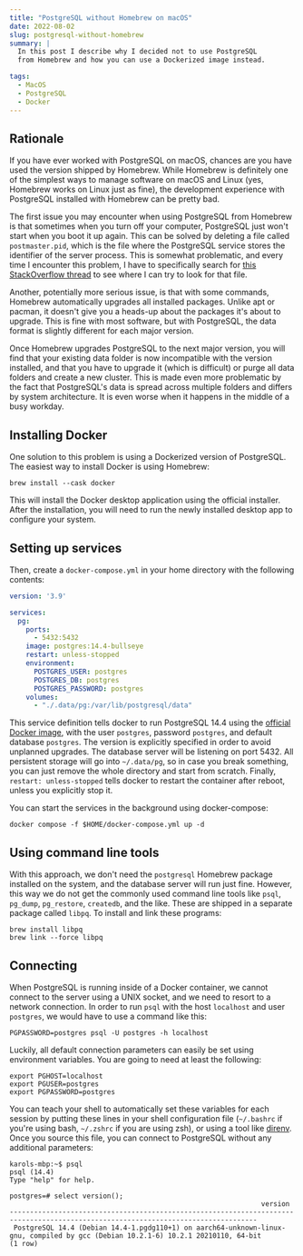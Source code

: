 ```yaml
---
title: "PostgreSQL without Homebrew on macOS"
date: 2022-08-02
slug: postgresql-without-homebrew
summary: |
  In this post I describe why I decided not to use PostgreSQL
  from Homebrew and how you can use a Dockerized image instead.

tags:
  - MacOS
  - PostgreSQL
  - Docker
---
```


## Rationale

If you have ever worked with PostgreSQL on macOS, chances are you have used the version shipped by Homebrew.
While Homebrew is definitely one of the simplest ways to manage software on macOS and Linux (yes, Homebrew works on Linux just as fine), the development experience with PostgreSQL installed with Homebrew can be pretty bad.

The first issue you may encounter when using PostgreSQL from Homebrew is that sometimes when you turn off your computer, PostgreSQL just won't start when you boot it up again.
This can be solved by deleting a file called `postmaster.pid`, which is the file where the PostgreSQL service stores the identifier of the server process.
This is somewhat problematic, and every time I encounter this problem, I have to specifically search for [this StackOverflow thread](https://stackoverflow.com/questions/36436120/fatal-error-lock-file-postmaster-pid-already-exists) to see where I can try to look for that file.

Another, potentially more serious issue, is that with some commands, Homebrew automatically upgrades all installed packages.
Unlike apt or pacman, it doesn't give you a heads-up about the packages it's about to upgrade.
This is fine with most software, but with PostgreSQL, the data format is slightly different for each major version.

Once Homebrew upgrades PostgreSQL to the next major version, you will find that your existing data folder is now incompatible with the version installed, and that you have to upgrade it (which is difficult) or purge all data folders and create a new cluster.
This is made even more problematic by the fact that PostgreSQL's data is spread across multiple folders and differs by system architecture.
It is even worse when it happens in the middle of a busy workday.

## Installing Docker

One solution to this problem is using a Dockerized version of PostgreSQL.
The easiest way to install Docker is using Homebrew:

```shell
brew install --cask docker
```

This will install the Docker desktop application using the official installer.
After the installation, you will need to run the newly installed desktop app to configure your system.

## Setting up services

Then, create a `docker-compose.yml` in your home directory with the following contents:

```yaml
version: '3.9'

services:
  pg:
    ports:
      - 5432:5432
    image: postgres:14.4-bullseye
    restart: unless-stopped
    environment:
      POSTGRES_USER: postgres
      POSTGRES_DB: postgres
      POSTGRES_PASSWORD: postgres
    volumes:
      - "./.data/pg:/var/lib/postgresql/data"
```

This service definition tells docker to run PostgreSQL 14.4 using the [official Docker image](https://hub.docker.com/_/postgres), with the user `postgres`, password `postgres`, and default database `postgres`.
The version is explicitly specified in order to avoid unplanned upgrades.
The database server will be listening on port 5432.
All persistent storage will go into `~/.data/pg`, so in case you break something, you can just remove the whole directory and start from scratch.
Finally, `restart: unless-stopped` tells docker to restart the container after reboot, unless you explicitly stop it.

You can start the services in the background using docker-compose:

```shell
docker compose -f $HOME/docker-compose.yml up -d
```

## Using command line tools

With this approach, we don't need the `postgresql` Homebrew package installed on the system, and the database server will run just fine.
However, this way we do not get the commonly used command line tools like `psql`, `pg_dump`, `pg_restore`, `createdb`, and the like.
These are shipped in a separate package called `libpq`.
To install and link these programs:

```shell
brew install libpq
brew link --force libpq
```

## Connecting

When PostgreSQL is running inside of a Docker container, we cannot connect to the server using a UNIX socket, and we need to resort to a network connection.
In order to run `psql` with the host `localhost` and user `postgres`, we would have to use a command like this:

```shell
PGPASSWORD=postgres psql -U postgres -h localhost
```

Luckily, all default connection parameters can easily be set using environment variables.
You are going to need at least the following:

```shell
export PGHOST=localhost
export PGUSER=postgres
export PGPASSWORD=postgres
```

You can teach your shell to automatically set these variables for each session by putting these lines in your shell configuration file (`~/.bashrc` if you're using bash, `~/.zshrc` if you are using zsh), or using a tool like [direnv](https://direnv.net/).
Once you source this file, you can connect to PostgreSQL without any additional parameters:

```
karols-mbp:~$ psql
psql (14.4)
Type "help" for help.

postgres=# select version();
                                                              version
-----------------------------------------------------------------------------------------------------------------------------------
 PostgreSQL 14.4 (Debian 14.4-1.pgdg110+1) on aarch64-unknown-linux-gnu, compiled by gcc (Debian 10.2.1-6) 10.2.1 20210110, 64-bit
(1 row)
```
